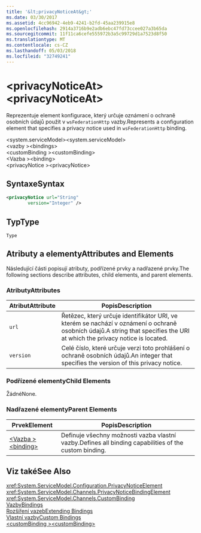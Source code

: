 ```yaml
---
title: '&lt;privacyNoticeAt&gt;'
ms.date: 03/30/2017
ms.assetid: 4cc96942-4eb9-4241-b2fd-45aa239915e8
ms.openlocfilehash: 2914a3716b9e2adb6ebc47fd73ccee027a3b65da
ms.sourcegitcommit: 11f11ca6cefe555972b3a5c99729d1a7523d8f50
ms.translationtype: MT
ms.contentlocale: cs-CZ
ms.lasthandoff: 05/03/2018
ms.locfileid: "32749241"
---
```

# <a name="ltprivacynoticeatgt"></a><span data-ttu-id="09f1c-102">&lt;privacyNoticeAt&gt;</span><span class="sxs-lookup"><span data-stu-id="09f1c-102">&lt;privacyNoticeAt&gt;</span></span>
<span data-ttu-id="09f1c-103">Reprezentuje element konfigurace, který určuje oznámení o ochraně osobních údajů použít v `wsFederationHttp` vazby.</span><span class="sxs-lookup"><span data-stu-id="09f1c-103">Represents a configuration element that specifies a privacy notice used in `wsFederationHttp` binding.</span></span>  
  
 <span data-ttu-id="09f1c-104">\<system.serviceModel></span><span class="sxs-lookup"><span data-stu-id="09f1c-104">\<system.serviceModel></span></span>  
<span data-ttu-id="09f1c-105">\<vazby ></span><span class="sxs-lookup"><span data-stu-id="09f1c-105">\<bindings></span></span>  
<span data-ttu-id="09f1c-106">\<customBinding ></span><span class="sxs-lookup"><span data-stu-id="09f1c-106">\<customBinding></span></span>  
<span data-ttu-id="09f1c-107">\<Vazba ></span><span class="sxs-lookup"><span data-stu-id="09f1c-107">\<binding></span></span>  
<span data-ttu-id="09f1c-108">\<privacyNotice ></span><span class="sxs-lookup"><span data-stu-id="09f1c-108">\<privacyNotice></span></span>  
  
## <a name="syntax"></a><span data-ttu-id="09f1c-109">Syntaxe</span><span class="sxs-lookup"><span data-stu-id="09f1c-109">Syntax</span></span>  
  
```xml  
<privacyNotice url="String"  
        version="Integer" />  
```  
  
## <a name="type"></a><span data-ttu-id="09f1c-110">Typ</span><span class="sxs-lookup"><span data-stu-id="09f1c-110">Type</span></span>  
 `Type`  
  
## <a name="attributes-and-elements"></a><span data-ttu-id="09f1c-111">Atributy a elementy</span><span class="sxs-lookup"><span data-stu-id="09f1c-111">Attributes and Elements</span></span>  
 <span data-ttu-id="09f1c-112">Následující části popisují atributy, podřízené prvky a nadřazené prvky.</span><span class="sxs-lookup"><span data-stu-id="09f1c-112">The following sections describe attributes, child elements, and parent elements.</span></span>  
  
### <a name="attributes"></a><span data-ttu-id="09f1c-113">Atributy</span><span class="sxs-lookup"><span data-stu-id="09f1c-113">Attributes</span></span>  
  
|<span data-ttu-id="09f1c-114">Atribut</span><span class="sxs-lookup"><span data-stu-id="09f1c-114">Attribute</span></span>|<span data-ttu-id="09f1c-115">Popis</span><span class="sxs-lookup"><span data-stu-id="09f1c-115">Description</span></span>|  
|---------------|-----------------|  
|`url`|<span data-ttu-id="09f1c-116">Řetězec, který určuje identifikátor URI, ve kterém se nachází v oznámení o ochraně osobních údajů.</span><span class="sxs-lookup"><span data-stu-id="09f1c-116">A string that specifies the URI at which the privacy notice is located.</span></span>|  
|`version`|<span data-ttu-id="09f1c-117">Celé číslo, které určuje verzi toto prohlášení o ochraně osobních údajů.</span><span class="sxs-lookup"><span data-stu-id="09f1c-117">An integer that specifies the version of this privacy notice.</span></span>|  
  
### <a name="child-elements"></a><span data-ttu-id="09f1c-118">Podřízené elementy</span><span class="sxs-lookup"><span data-stu-id="09f1c-118">Child Elements</span></span>  
 <span data-ttu-id="09f1c-119">Žádné</span><span class="sxs-lookup"><span data-stu-id="09f1c-119">None.</span></span>  
  
### <a name="parent-elements"></a><span data-ttu-id="09f1c-120">Nadřazené elementy</span><span class="sxs-lookup"><span data-stu-id="09f1c-120">Parent Elements</span></span>  
  
|<span data-ttu-id="09f1c-121">Prvek</span><span class="sxs-lookup"><span data-stu-id="09f1c-121">Element</span></span>|<span data-ttu-id="09f1c-122">Popis</span><span class="sxs-lookup"><span data-stu-id="09f1c-122">Description</span></span>|  
|-------------|-----------------|  
|[<span data-ttu-id="09f1c-123">\<Vazba ></span><span class="sxs-lookup"><span data-stu-id="09f1c-123">\<binding></span></span>](../../../../../docs/framework/misc/binding.md)|<span data-ttu-id="09f1c-124">Definuje všechny možnosti vazba vlastní vazby.</span><span class="sxs-lookup"><span data-stu-id="09f1c-124">Defines all binding capabilities of the custom binding.</span></span>|  
  
## <a name="see-also"></a><span data-ttu-id="09f1c-125">Viz také</span><span class="sxs-lookup"><span data-stu-id="09f1c-125">See Also</span></span>  
 <xref:System.ServiceModel.Configuration.PrivacyNoticeElement>  
 <xref:System.ServiceModel.Channels.PrivacyNoticeBindingElement>  
 <xref:System.ServiceModel.Channels.CustomBinding>  
 [<span data-ttu-id="09f1c-126">Vazby</span><span class="sxs-lookup"><span data-stu-id="09f1c-126">Bindings</span></span>](../../../../../docs/framework/wcf/bindings.md)  
 [<span data-ttu-id="09f1c-127">Rozšíření vazeb</span><span class="sxs-lookup"><span data-stu-id="09f1c-127">Extending Bindings</span></span>](../../../../../docs/framework/wcf/extending/extending-bindings.md)  
 [<span data-ttu-id="09f1c-128">Vlastní vazby</span><span class="sxs-lookup"><span data-stu-id="09f1c-128">Custom Bindings</span></span>](../../../../../docs/framework/wcf/extending/custom-bindings.md)  
 [<span data-ttu-id="09f1c-129">\<customBinding ></span><span class="sxs-lookup"><span data-stu-id="09f1c-129">\<customBinding></span></span>](../../../../../docs/framework/configure-apps/file-schema/wcf/custombinding.md)
